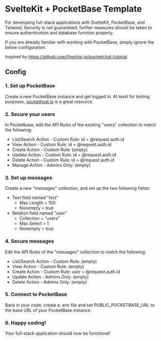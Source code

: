# SvelteKit + PocketBase Template
For developing full-stack applications with SvelteKit, PocketBase, and Tailwind. Security is not guaranteed; further measures should be taken to ensure authentication and database function properly.

If you are already familiar with working with PocketBase, simply ignore the below configuration.

Inspired by https://github.com/fireship-io/pocketchat-tutorial.

## Config
### 1. Set up PocketBase
Create a new PocketBase instance and get logged in. At least for testing purposes, [pockethost.io](https://pockethost.io) is a great resource.

### 2. Secure your users
In Pocketbase, edit the API Rules of the existing "users" collection to match the following:

* List/Search Action - Custom Rule: id = @request.auth.id
* View Action - Custom Rule: id = @request.auth.id
* Create Action - Custom Rule: (empty)
* Update Action - Custom Rule: id = @request.auth.id
* Delete Action - Custom Rule: id = @request.auth.id
* Manage Action - Admins Only: (empty)

### 3. Set up messages
Create a new "messages" collection, and set up the two following fields:

* Text field named "text"
    * Max Length = 100
    * Nonempty = true
* Relation field named "user"
    * Collection = "users"
    * Max Select = 1
    * Nonempty = true

### 4. Secure messages
Edit the API Rules of the "messages" collection to match the following:

* List/Search Action - Custom Rule: (empty)
* View Action - Custom Rule: (empty)
* Create Action - Custom Rule: user = @request.auth.id
* Update Action - Admins Only: (empty)
* Delete Action - Admins Only: (empty)

### 5. Connect to PocketBase
Back in your code, create a .env file and set PUBLIC_POCKETBASE_URL to the base URL of your PocketBase instance.

### 6. Happy coding!
Your full-stack application should now be functional!
